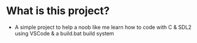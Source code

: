 # What is this project?

- A simple project to help a noob like me learn how to code with C & SDL2 using VSCode & a build.bat build system
